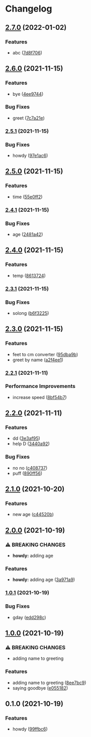 # Changelog

## [2.7.0](https://www.github.com/kalosisz/python-t/compare/v2.6.0...v2.7.0) (2022-01-02)


### Features

* abc ([7d8f706](https://www.github.com/kalosisz/python-t/commit/7d8f7061bb04708edcea844a675a3318dfede821))

## [2.6.0](https://www.github.com/kalosisz/python-t/compare/v2.5.1...v2.6.0) (2021-11-15)


### Features

* bye ([4ee9744](https://www.github.com/kalosisz/python-t/commit/4ee97443d39477692700666b10e6340da2650a65))


### Bug Fixes

* greet ([7c7a21e](https://www.github.com/kalosisz/python-t/commit/7c7a21ed0f9ce03755fbbd71d18af45057d32235))

### [2.5.1](https://www.github.com/kalosisz/python-t/compare/v2.5.0...v2.5.1) (2021-11-15)


### Bug Fixes

* howdy ([97e1ac6](https://www.github.com/kalosisz/python-t/commit/97e1ac6b391cd58b0d3178a2dd538d5a5935151a))

## [2.5.0](https://www.github.com/kalosisz/python-t/compare/v2.4.1...v2.5.0) (2021-11-15)


### Features

* time ([55e0ff2](https://www.github.com/kalosisz/python-t/commit/55e0ff23ebf0b7bfbaaa9937dbb2062f0efeae2f))

### [2.4.1](https://www.github.com/kalosisz/python-t/compare/v2.4.0...v2.4.1) (2021-11-15)


### Bug Fixes

* age ([2481a42](https://www.github.com/kalosisz/python-t/commit/2481a42daf161560b8b4f3777c31ca7f1fdd3953))

## [2.4.0](https://www.github.com/kalosisz/python-t/compare/v2.3.1...v2.4.0) (2021-11-15)


### Features

* temp ([8613724](https://www.github.com/kalosisz/python-t/commit/8613724ce0745c80fd9475d248e336442d8a811e))

### [2.3.1](https://www.github.com/kalosisz/python-t/compare/v2.3.0...v2.3.1) (2021-11-15)


### Bug Fixes

* solong ([b6f3225](https://www.github.com/kalosisz/python-t/commit/b6f3225cba21e3aee22edfb20ba193f1386718a3))

## [2.3.0](https://www.github.com/kalosisz/python-t/compare/v2.2.1...v2.3.0) (2021-11-15)


### Features

* feet to cm converter ([95dba9b](https://www.github.com/kalosisz/python-t/commit/95dba9bfb9de4e3ae2984e9f2827b119ee533480))
* greet by name ([a2f4ee1](https://www.github.com/kalosisz/python-t/commit/a2f4ee145ea30335616dde231103b960079dd8ca))

### [2.2.1](https://www.github.com/kalosisz/python-t/compare/v2.2.0...v2.2.1) (2021-11-11)


### Performance Improvements

* increase speed ([8bf54b7](https://www.github.com/kalosisz/python-t/commit/8bf54b7d5824617de80dd2ed23711dfc4cbd1c71))

## [2.2.0](https://www.github.com/kalosisz/python-t/compare/v2.1.0...v2.2.0) (2021-11-11)


### Features

* dd ([3e3af95](https://www.github.com/kalosisz/python-t/commit/3e3af95a00dce59a37cf052c65655d409c8937cb))
* help D ([3440a92](https://www.github.com/kalosisz/python-t/commit/3440a9239a718a02831c0eb63b622e70c96d08d2))


### Bug Fixes

* no no ([c408737](https://www.github.com/kalosisz/python-t/commit/c4087376a120622c71e2bc819d74c019e4eee942))
* puff ([890ff56](https://www.github.com/kalosisz/python-t/commit/890ff56a55a2feaf559efc5b6069e39d1f9f2c7d))

## [2.1.0](https://www.github.com/kalosisz/python-t/compare/v2.0.0...v2.1.0) (2021-10-20)


### Features

* new age ([c44520b](https://www.github.com/kalosisz/python-t/commit/c44520b9c3fc21d5076afdf3bf8a0859caf13632))

## [2.0.0](https://www.github.com/kalosisz/python-t/compare/v1.0.1...v2.0.0) (2021-10-19)


### ⚠ BREAKING CHANGES

* **howdy:** adding age

### Features

* **howdy:** adding age ([3a971a9](https://www.github.com/kalosisz/python-t/commit/3a971a9ca68f8212faef5a394040c987968aa396))

### [1.0.1](https://www.github.com/kalosisz/python-t/compare/v1.0.0...v1.0.1) (2021-10-19)


### Bug Fixes

* gday ([edd298c](https://www.github.com/kalosisz/python-t/commit/edd298cf0731790e89e15a22c73be2736df25b89))

## [1.0.0](https://www.github.com/kalosisz/python-t/compare/v0.1.0...v1.0.0) (2021-10-19)


### ⚠ BREAKING CHANGES

* adding name to greeting

### Features

* adding name to greeting ([8ee7bc9](https://www.github.com/kalosisz/python-t/commit/8ee7bc98d6a7950bbe50bf006ca4d6fae89a2570))
* saying goodbye ([e055182](https://www.github.com/kalosisz/python-t/commit/e0551825fd20771810be1bfad7dce53a97746538))

## 0.1.0 (2021-10-19)


### Features

* howdy ([99ffbc6](https://www.github.com/kalosisz/python-t/commit/99ffbc6f1b29b9607e8077b47b15734ecc301b52))
